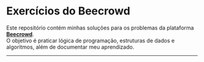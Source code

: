 # Exercícios do Beecrowd

Este repositório contém minhas soluções para os problemas da plataforma **[Beecrowd](https://www.beecrowd.com.br/)**.  
O objetivo é praticar lógica de programação, estruturas de dados e algoritmos, além de documentar meu aprendizado.

---
